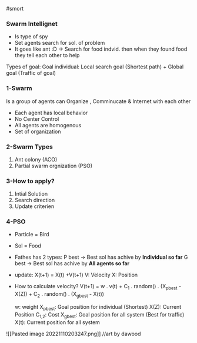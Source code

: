 #smort
### Swarm Intellignet
- Is type of spy
- Set agents search for sol. of problem
- It goes like ant :D -> Search for food indvid.  then when they found food they tell each other to help

Types of goal: 
	Goal individual: Local search goal (Shortest path) + Global goal (Traffic of goal)

### 1-Swarm 
Is a group of agents can Organize , Comminucate & Internet with each other
- Each agent has local behavior
- No Center Control
- All agents are homogenous
- Set of organization

### 2-Swarm Types
1. Ant colony (ACO)
2. Partial swarm orgnization (PSO) 

### 3-How to apply?
1. Intial Solution
2. Search direction
3. Update criterien

### 4-PSO
- Particle = Bird
- Sol =  Food

- Fathes has 2 types:
	P best -> Best sol has achive by **Individual so far**
	G best -> Best sol has achive by **All agents so far**  

- update: X(t+1) = X(t) +V(t+1)
	V: Velocity
	X: Position

- How to calculate velocity?
	V(t+1) = w . v(t) + C<sub>1</sub> . random() . (X<sub>pbest</sub> - X(Z)) + C<sub>2</sub> . random() . (X<sub>gbest</sub> - X(t))
	 
	w: weight
	X<sub>pbest</sub>: Goal position for individual (Shortest) 
	X(Z): Current Position
	C<sub>1,2</sub>: Cost
	X<sub>gbest</sub>: Goal position for all system (Best for traffic)
	X(t): Current position for all system

![[Pasted image 20221110203247.png]]
//art by dawood
